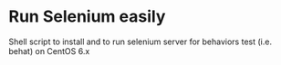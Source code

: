 Run Selenium easily 
===================

Shell script to install and to run selenium server for behaviors test (i.e. behat) on CentOS 6.x
